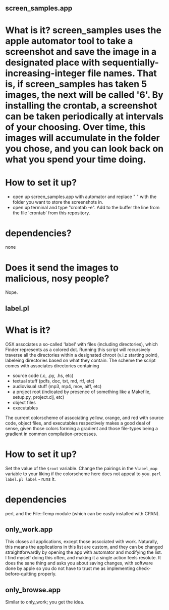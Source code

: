 ## screen_samples.app

# What is it? screen_samples uses the apple automator tool to take a screenshot and save the image in a designated place with sequentially-increasing-integer file names. That is, if screen_samples has taken 5 images, the next will be called '6'. By installing the crontab, a screenshot can be taken periodically at intervals of your choosing. Over time, this images will accumulate in the folder you chose, and you can look back on what you spend your time doing.

# How to set it up?
- open up screen_samples.app with automator and replace " " with the folder you want to store the screenshots in.
- open up terminal and type "crontab -e". Add to the buffer the line from the file 'crontab' from this repository.

# dependencies?
none

# Does it send the images to malicious, nosy people?
Nope.

## label.pl

# What is it?  
OSX associates a so-called 'label' with files (including directories), which Finder represents as a colored dot. Running this script will recursively traverse all the directories within a designated chroot (v.i.z starting point), labeleing directories based on what they contain. The scheme the script comes with associates directories containing 
- source code (.c, .py, .hs, etc)
- textual stuff (pdfs, doc, txt, md, rtf, etc)
- audiovisual stuff (mp3, mp4, mov, aiff, etc)
- a project root (indicated by presence of something like a Makefile, setup.py, project.clj, etc)
- object files
- executables

The current colorscheme of associating yellow, orange, and red with source code, object files, and executables respectively makes a good deal of sense, given those colors forming a gradient and those file-types being a gradient in common compilation-processes. 

# How to set it up?
Set the value of the `$root` variable.
Change the pairings in the `%label_map` variable to your liking if the colorscheme here does not appeal to you.
`perl label.pl label` - runs it.

# dependencies
perl, and the File::Temp module (which can be easily installed with CPAN).

## only_work.app

This closes all applications, except those associated with work. Naturally, this means the applications in this list are custom, and they can be changed straightforwardly by opening the app with automator and modifying the list. I find myself doing this often, and making it a single action feels resolute. It does the sane thing and asks you about saving changes, with software done by apple so you do not have to trust me as implementing check-before-quitting properly.

## only_browse.app

Similar to only_work; you get the idea.

## 

